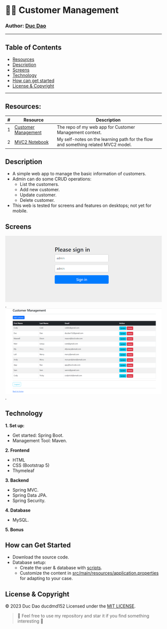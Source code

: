 # 👨‍🦱 Customer Management
### Author: **[Duc Dao](https://beacons.ai/ducdmd152)**
--------------------------------------------------
## Table of Contents
- [Resources](#resources)
- [Description](#description)
- [Screens](#screens)
- [Technology](#technology)
- [How can get started](#how-can-get-started)
- [License & Copyright](#license--copyright)
--------------------------------------------------
## **Resources:**

| # | Resource | Description |
| --- | --- | --- |
| 1 | [Customer Management](https://github.com/ducdmd152/web-customer-tracker/R) | The repo of my web app for Customer Management context. |
| 2 | [MVC2 Notebook](https://ducdmd152.github.io/PRJ301/PRJ301HandbookResources/MVC2%20a3c4b9344b0e4f0bb4711b98b5a9a6ed.html) | My self-notes on the learning path for the flow and something related MVC2 model. |

## Description
- A simple web app to manage the basic information of customers.
- Admin can do some CRUD operations:
    - List the customers.
    - Add new customer.
    - Update customer.
    - Delete customer.
- This web is tested for screens and features on desktops; not yet for mobile.

## Screens
  ![Login Page](https://github.com/ducdmd152/web-customer-tracker/blob/main/src/main/resources/static/images/login.png?raw=true).
  ![Home Page](https://github.com/ducdmd152/web-customer-tracker/blob/main/src/main/resources/static/images/list.png?raw=true).

## Technology

**1. Set up:**

- Get started: Spring Boot.
- Management Tool: Maven.

**2. Frontend**

- HTML
- CSS (Bootstrap 5)
- Thymeleaf

**3. Backend**

- Spring MVC.
- Spring Data JPA.
- Spring Security.

**4. Database**

- MySQL.

**5. Bonus**

## How can Get Started

- Download the source code.
- Database setup:
    - Create the user & database with [scripts](https://github.com/ducdmd152/web-customer-tracker/tree/main/sql-scripts).
    - Customize the content in [src/main/resources/application.properties](https://github.com/ducdmd152/web-customer-tracker/blob/main/src/main/resources/application.properties) for adapting to your case.
   

## License & Copyright
&copy; 2023 Duc Dao ducdmd152 Licensed under the [MIT LICENSE](https://github.com/ducdmd152/web-customer-tracker/blob/main/LICENSE).

> 🤟 Feel free to use my repository and star it if you find something interesting 🤟
